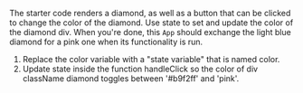The starter code renders a diamond, as well as a button that can be clicked to change the color of the diamond. Use state to set and update the color of the diamond div. When you're done, this `App` should exchange the light blue diamond for a pink one when its functionality is run.

1. Replace the color variable with a "state variable" that is named color.
2. Update state inside the function handleClick so the color of div className diamond
   toggles between '#b9f2ff' and 'pink'.
